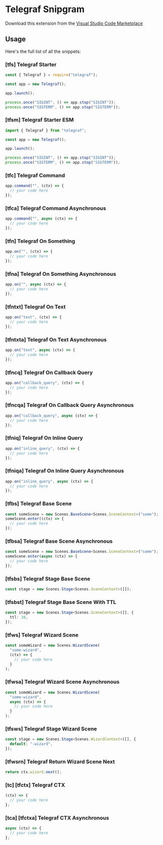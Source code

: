 # Telegraf Snipgram

Download this extension from the [Visual Studio Code Marketplace](https://marketplace.visualstudio.com/items/gramlify.telegraf-snipgram)

## Usage

Here's the full list of all the snippets:

### [tfs] Telegraf Starter

```ts
const { Telegraf } = require("telegraf");

const app = new Telegraf();

app.launch();

process.once("SIGINT", () => app.stop("SIGINT"));
process.once("SIGTERM", () => app.stop("SIGTERM"));
```

### [tfsm] Telegraf Starter ESM

```ts
import { Telegraf } from "telegraf";

const app = new Telegraf();

app.launch();

process.once("SIGINT", () => app.stop("SIGINT"));
process.once("SIGTERM", () => app.stop("SIGTERM"));
```

### [tfc] Telegraf Command

```ts
app.command("", (ctx) => {
  // your code here
});
```

### [tfca] Telegraf Command Asynchronous

```ts
app.command("", async (ctx) => {
  // your code here
});
```

### [tfn] Telegraf On Something

```ts
app.on("", (ctx) => {
  // your code here
});
```

### [tfna] Telegraf On Something Asynchronous

```ts
app.on("", async (ctx) => {
  // your code here
});
```

### [tfntxt] Telegraf On Text

```ts
app.on("text", (ctx) => {
  // your code here
});
```

### [tfntxta] Telegraf On Text Asynchronous

```ts
app.on("text", async (ctx) => {
  // your code here
});
```

### [tfncq] Telegraf On Callback Query

```ts
app.on("callback_query", (ctx) => {
  // your code here
});
```

### [tfncqa] Telegraf On Callback Query Asynchronous

```ts
app.on("callback_query", async (ctx) => {
  // your code here
});
```

### [tfniq] Telegraf On Inline Query

```ts
app.on("inline_query", (ctx) => {
  // your code here
});
```

### [tfniqa] Telegraf On Inline Query Asynchronous

```ts
app.on("inline_query", async (ctx) => {
  // your code here
});
```

### [tfbs] Telegraf Base Scene

```ts
const someScene = new Scenes.BaseScene<Scenes.SceneContext>("some");
someScene.enter((ctx) => {
  // your code here
});
```

### [tfbsa] Telegraf Base Scene Asynchronous

```ts
const someScene = new Scenes.BaseScene<Scenes.SceneContext>("some");
someScene.enter(async (ctx) => {
  // your code here
});
```

### [tfsbs] Telegraf Stage Base Scene

```ts
const stage = new Scenes.Stage<Scenes.SceneContext>([]);
```

### [tfsbst] Telegraf Stage Base Scene With TTL

```ts
const stage = new Scenes.Stage<Scenes.SceneContext>([], {
  ttl: 10,
});
```

### [tfws] Telegraf Wizard Scene
```ts
const someWizard = new Scenes.WizardScene(
  "some-wizard",
  (ctx) => {
    // your code here
  }
);
```

### [tfwsa] Telegraf Wizard Scene Asynchronous
```ts
const someWizard = new Scenes.WizardScene(
  "some-wizard",
  async (ctx) => {
    // your code here
  }
);
```

### [tfsws] Telegraf Stage Wizard Scene

```ts
const stage = new Scenes.Stage<Scenes.WizardContext>([], {
  default: "-wizard",
});
```

### [tfwsrn] Telegraf Return Wizard Scene Next

```ts
return ctx.wizard.next();
```

### [tc] [tfctx] Telegraf CTX

```ts
(ctx) => {
  // your code here
};
```

### [tca] [tfctxa] Telegraf CTX Asynchronous

```ts
async (ctx) => {
  // your code here
};
```
